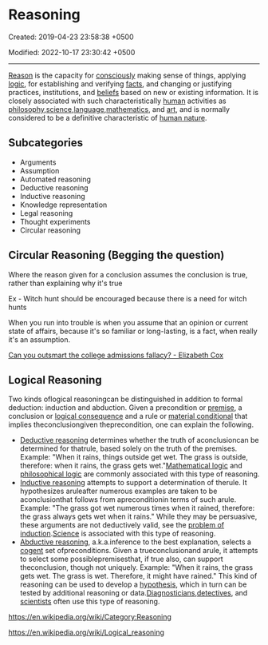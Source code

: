 # Reasoning

Created: 2019-04-23 23:58:38 +0500

Modified: 2022-10-17 23:30:42 +0500

---

[Reason](https://en.wikipedia.org/wiki/Reasoning) is the capacity for [consciously](https://en.wikipedia.org/wiki/Consciousness) making sense of things, applying [logic](https://en.wikipedia.org/wiki/Logic), for establishing and verifying [facts](https://en.wikipedia.org/wiki/Fact), and changing or justifying practices, institutions, and [beliefs](https://en.wikipedia.org/wiki/Beliefs) based on new or existing information. It is closely associated with such characteristically [human](https://en.wikipedia.org/wiki/Human) activities as [philosophy](https://en.wikipedia.org/wiki/Philosophy),[science](https://en.wikipedia.org/wiki/Science),[language](https://en.wikipedia.org/wiki/Language),[mathematics](https://en.wikipedia.org/wiki/Mathematics), and [art](https://en.wikipedia.org/wiki/Art), and is normally considered to be a definitive characteristic of [human nature](https://en.wikipedia.org/wiki/Human_nature).

## Subcategories

- Arguments
- Assumption
- Automated reasoning
- Deductive reasoning
- Inductive reasoning
- Knowledge representation
- Legal reasoning
- Thought experiments
- Circular reasoning

## Circular Reasoning (Begging the question)

Where the reason given for a conclusion assumes the conclusion is true, rather than explaining why it's true

Ex - Witch hunt should be encouraged because there is a need for witch hunts

When you run into trouble is when you assume that an opinion or current state of affairs, because it's so familiar or long-lasting, is a fact, when really it's an assumption.

[Can you outsmart the college admissions fallacy? - Elizabeth Cox](https://www.youtube.com/watch?v=Id3TCbpWR2M)

## Logical Reasoning

Two kinds oflogical reasoningcan be distinguished in addition to formal deduction: induction and abduction. Given a precondition or [premise](https://en.wikipedia.org/wiki/Premise), a conclusion or [logical consequence](https://en.wikipedia.org/wiki/Logical_consequence) and a rule or [material conditional](https://en.wikipedia.org/wiki/Material_conditional) that implies theconclusiongiven theprecondition, one can explain the following.

- [Deductive reasoning](https://en.wikipedia.org/wiki/Deductive_reasoning) determines whether the truth of aconclusioncan be determined for thatrule, based solely on the truth of the premises. Example: "When it rains, things outside get wet. The grass is outside, therefore: when it rains, the grass gets wet."[Mathematical logic](https://en.wikipedia.org/wiki/Mathematical_logic) and [philosophical logic](https://en.wikipedia.org/wiki/Philosophical_logic) are commonly associated with this type of reasoning.
- [Inductive reasoning](https://en.wikipedia.org/wiki/Inductive_reasoning) attempts to support a determination of therule. It hypothesizes aruleafter numerous examples are taken to be aconclusionthat follows from apreconditionin terms of such arule. Example: "The grass got wet numerous times when it rained, therefore: the grass always gets wet when it rains." While they may be persuasive, these arguments are not deductively valid, see the [problem of induction](https://en.wikipedia.org/wiki/Problem_of_induction).[Science](https://en.wikipedia.org/wiki/Science) is associated with this type of reasoning.
- [Abductive reasoning](https://en.wikipedia.org/wiki/Abductive_reasoning), a.k.a.inference to the best explanation, selects a [cogent](https://en.wiktionary.org/wiki/cogent) set ofpreconditions. Given a trueconclusionand arule, it attempts to select some possiblepremisesthat, if true also, can support theconclusion, though not uniquely. Example: "When it rains, the grass gets wet. The grass is wet. Therefore, it might have rained." This kind of reasoning can be used to develop a [hypothesis](https://en.wikipedia.org/wiki/Hypothesis), which in turn can be tested by additional reasoning or data.[Diagnosticians](https://en.wikipedia.org/wiki/Diagnostician),[detectives](https://en.wikipedia.org/wiki/Detective), and [scientists](https://en.wikipedia.org/wiki/Scientist) often use this type of reasoning.

<https://en.wikipedia.org/wiki/Category:Reasoning>

<https://en.wikipedia.org/wiki/Logical_reasoning>
